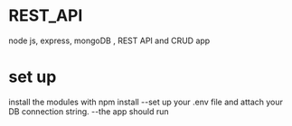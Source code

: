 # REST_API
 node js, express, mongoDB , REST API  and CRUD app
 
# set up
 install the modules  with npm install
 --set up your .env file and attach your DB connection string. 
 --the app should run
